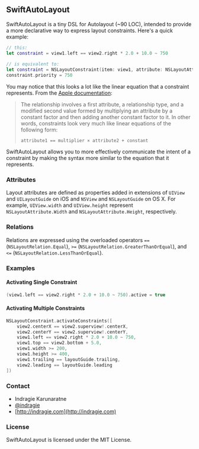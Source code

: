 ## SwiftAutoLayout

SwiftAutoLayout is a tiny DSL for Autolayout (~90 LOC), intended to provide a more declarative way to express layout constraints. Here's a quick example:

```swift
// this:
let constraint = view1.left == view2.right * 2.0 + 10.0 ~ 750
		
// is equivalent to:
let constraint = NSLayoutConstraint(item: view1, attribute: NSLayoutAttribute.Left, relatedBy: NSLayoutRelation.Equal, toItem: view2, attribute: NSLayoutAttribute.Right, multiplier: 2.0, constant: 10.0)
constraint.priority = 750
```

You may notice that this looks a lot like the linear equation that a constraint represents. From the [Apple documentation](https://developer.apple.com/library/mac/documentation/AppKit/Reference/NSLayoutConstraint_Class/NSLayoutConstraint/NSLayoutConstraint.html):

> The relationship involves a first attribute, a relationship type, and a modified second value formed by multiplying an attribute by a constant factor and then adding another constant factor to it. In other words, constraints look very much like linear equations of the following form:
>
> `attribute1 == multiplier × attribute2 + constant`

SwiftAutoLayout allows you to more effectively communicate the intent of a constraint by making the syntax more similar to the equation that it represents.

### Attributes

Layout attributes are defined as properties added in extensions of `UIView` and `UILayoutGuide` on iOS and `NSView` and `NSLayoutGuide` on OS X. For example, `UIView.width` and `UIView.height` represent `NSLayoutAttribute.Width` and `NSLayoutAttribute.Height`, respectively.

### Relations

Relations are expressed using the overloaded operators `==` (`NSLayoutRelation.Equal`), `>=` (`NSLayoutRelation.GreaterThanOrEqual`), and `<=` (`NSLayoutRelation.LessThanOrEqual`). 

### Examples

#### Activating Single Constraint

```swift
(view1.left == view2.right * 2.0 + 10.0 ~ 750).active = true
```

#### Activating Multiple Constraints

```swift
NSLayoutConstraint.activateConstraints([
    view2.centerX == view2.superview!.centerX,
    view2.centerY == view2.superview!.centerY,
    view1.left == view2.right * 2.0 + 10.0 ~ 750,
    view1.top == view2.bottom + 5.0,
    view1.width >= 200,
    view1.height >= 400,
    view1.trailing == layoutGuide.trailing,
    view2.leading == layoutGuide.leading
])
```

### Contact

* Indragie Karunaratne
* [@indragie](http://twitter.com/indragie)
* [http://indragie.com](http://indragie.com)

### License

SwiftAutoLayout is licensed under the MIT License.
